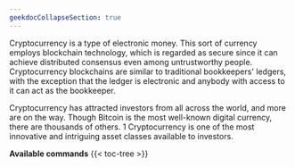 ```yaml
---
geekdocCollapseSection: true
---
```


Cryptocurrency is a type of electronic money. This sort of currency employs blockchain technology, which is regarded as secure since it can achieve distributed consensus even among untrustworthy people. Cryptocurrency blockchains are similar to traditional bookkeepers' ledgers, with the exception that the ledger is electronic and anybody with access to it can act as the bookkeeper.

Cryptocurrency has attracted investors from all across the world, and more are on the way. Though Bitcoin is the most well-known digital currency, there are thousands of others. 1 Cryptocurrency is one of the most innovative and intriguing asset classes available to investors.

**Available commands**
{{< toc-tree >}}
